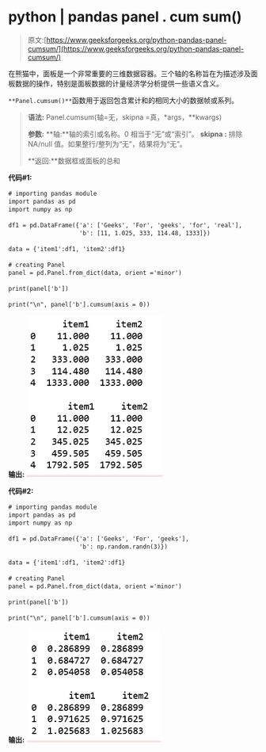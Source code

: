 # python | pandas panel . cum sum()

> 原文:[https://www.geeksforgeeks.org/python-pandas-panel-cumsum/](https://www.geeksforgeeks.org/python-pandas-panel-cumsum/)

在熊猫中，面板是一个非常重要的三维数据容器。三个轴的名称旨在为描述涉及面板数据的操作，特别是面板数据的计量经济学分析提供一些语义含义。

`**Panel.cumsum()**`函数用于返回包含累计和的相同大小的数据帧或系列。

> **语法:** Panel.cumsum(轴=无，skipna =真，*args，**kwargs)
> 
> **参数:**
> **轴:**轴的索引或名称。0 相当于“无”或“索引”。
> **skipna :** 排除 NA/null 值。如果整行/整列为“无”，结果将为“无”。
> 
> **返回:**数据框或面板的总和

**代码#1:**

```
# importing pandas module 
import pandas as pd 
import numpy as np

df1 = pd.DataFrame({'a': ['Geeks', 'For', 'geeks', 'for', 'real'], 
                    'b': [11, 1.025, 333, 114.48, 1333]})

data = {'item1':df1, 'item2':df1}

# creating Panel 
panel = pd.Panel.from_dict(data, orient ='minor')

print(panel['b'])

print("\n", panel['b'].cumsum(axis = 0))
```

**输出:**
![](img/7133e90f6f47dcc3624384ce6d6d9a56.png)

**代码#2:**

```
# importing pandas module 
import pandas as pd 
import numpy as np

df1 = pd.DataFrame({'a': ['Geeks', 'For', 'geeks'], 
                    'b': np.random.randn(3)})

data = {'item1':df1, 'item2':df1}

# creating Panel 
panel = pd.Panel.from_dict(data, orient ='minor')

print(panel['b'])

print("\n", panel['b'].cumsum(axis = 0))
```

**输出:**
![](img/ee81512979e97ceed29f403bb3b18ea0.png)